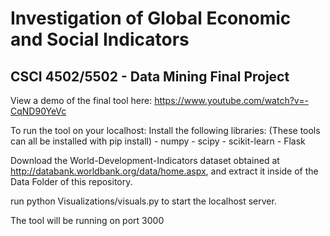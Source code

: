 # Investigation of Global Economic and Social Indicators
## CSCI 4502/5502 - Data Mining Final Project

View a demo of the final tool here: https://www.youtube.com/watch?v=-CqND90YeVc

To run the tool on your localhost:
  Install the following libraries: (These tools can all be installed with pip install)
    - numpy
    - scipy
    - scikit-learn
    - Flask
  
  Download the World-Development-Indicators dataset obtained at http://databank.worldbank.org/data/home.aspx, and extract it inside of the Data Folder of this repository.
  
  run python Visualizations/visuals.py to start the localhost server.
  
  The tool will be running on port 3000
    
  
